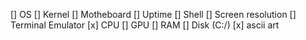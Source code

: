 [] OS
[] Kernel
[] Motheboard
[] Uptime
[] Shell
[] Screen resolution
[] Terminal Emulator
[x] CPU
[] GPU
[] RAM
[] Disk (C:/)
[x] ascii art